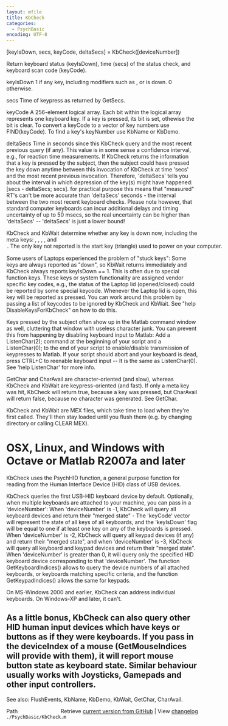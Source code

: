 ```yaml
---
layout: mfile
title: KbCheck
categories:
  - PsychBasic
encoding: UTF-8
---
```


[keyIsDown, secs, keyCode, deltaSecs] = KbCheck([deviceNumber])

Return keyboard status (keyIsDown), time (secs) of the status check, and
keyboard scan code (keyCode).

   keyIsDown      1 if any key, including modifiers such as <shift>,
                  <control> or <caps lock> is down. 0 otherwise.

   secs           Time of keypress as returned by GetSecs.

   keyCode        A 256-element logical array.  Each bit
                  within the logical array represents one keyboard key.
                  If a key is pressed, its bit is set, othewise the bit
                  is clear. To convert a keyCode to a vector of key
                  numbers use FIND(keyCode). To find a key's keyNumber
                  use KbName or KbDemo.

   deltaSecs      Time in seconds since this KbCheck query and the most
                  recent previous query (if any). This value is in some
                  sense a confidence interval, e.g., for reaction time
                  measurements. If KbCheck returns the information that a
                  key is pressed by the subject, then the subject could
                  have pressed the key down anytime between this
                  invocation of KbCheck at time 'secs' and the most
                  recent previous invocation. Therefore, 'deltaSecs'
                  tells you about the interval in which depression of the
                  key(s) might have happened: [secs - deltaSecs; secs].
                  for practical purpose this means that "measured" RT's
                  can't be more accurate than 'deltaSecs' seconds - the
                  interval between the two most recent keyboard checks.
                  Please note however, that standard computer keyboards
                  can incur additional delays and timing uncertainty of
                  up to 50 msecs, so the real uncertainty can be higher
                  than 'deltaSecs' -- 'deltaSecs' is just a lower bound!

KbCheck and KbWait determine whether any key is down now, including the
meta keys: <caps lock>, <shift>, <command>, <control>, and <option>. The
only key not reported is the start key (triangle) used to power on your
computer.

Some users of Laptops experienced the problem of "stuck keys": Some keys
are always reported as "down", so KbWait returns immediately and KbCheck
always reports keyIsDown == 1. This is often due to special function keys.
These keys or system functionality are assigned vendor specific
key codes, e.g., the status of the Laptop lid (opened/closed) could be
reported by some special keycode. Whenever the Laptop lid is open, this key
will be reported as pressed. You can work around this problem by passing
a list of keycodes to be ignored by KbCheck and KbWait. See
"help DisableKeysForKbCheck" on how to do this.

Keys pressed by the subject often show up in the Matlab command window as
well, cluttering that window with useless character junk. You can prevent
this from happening by disabling keyboard input to Matlab: Add a
ListenChar(2); command at the beginning of your script and a
ListenChar(0); to the end of your script to enable/disable transmission of
keypresses to Matlab. If your script should abort and your keyboard is
dead, press CTRL+C to reenable keyboard input -- It is the same as
ListenChar(0). See 'help ListenChar' for more info.

GetChar and CharAvail are character-oriented (and slow), whereas KbCheck
and KbWait are keypress-oriented (and fast). If only a meta key was hit,
KbCheck will return true, because a key was pressed, but CharAvail will
return false, because no character was generated. See GetChar.

KbCheck and KbWait are MEX files, which take time to load when they're
first called. They'll then stay loaded until you flush them (e.g. by
changing directory or calling CLEAR MEX).

# OSX, Linux, and Windows with Octave or Matlab R2007a and later

KbCheck uses the PsychHID function, a general purpose function for
reading from the Human Interface Device (HID) class of USB devices.

KbCheck queries the first USB-HID keyboard device by default. Optionally,
when multiple keyboards are attached to your machine, you can pass in a
'deviceNumber':  When 'deviceNumber' is -1, KbCheck will query all
keyboard devices and return their "merged state" - The 'keyCode' vector
will represent the state of all keys of all keyboards, and the
'keyIsDown' flag will be equal to one if at least one key on any of the
keyboards is pressed. When 'deviceNumber' is -2, KbCheck will query all
keypad devices (if any) and return their "merged state", and when
'deviceNumber' is -3, KbCheck will query all keyboard and keypad devices
and return their "merged state". When 'deviceNumber' is greater than 0, it
will query only the specified HID keyboard device corresponding to that
'deviceNumber'. The function GetKeyboardIndices() allows to query the
device numbers of all attached keyboards, or keyboards matching specific
criteria, and the function GetKeypadIndices() allows the same for keypads.

On MS-Windows 2000 and earlier, KbCheck can address individual keyboards.
On Windows-XP and later, it can't.

As a little bonus, KbCheck can also query other HID human input devices
which have keys or buttons as if they were keyboards. If you pass in the
deviceIndex of a mouse (GetMouseIndices will provide with them), it will
report mouse button state as keyboard state. Similar behaviour usually
works with Joysticks, Gamepads and other input controllers.
----

See also: FlushEvents, KbName, KbDemo, KbWait, GetChar, CharAvail.


<div class="code_header" style="text-align:right;">
  <span style="float:left;">Path&nbsp;&nbsp;</span> <span class="counter">Retrieve <a href=
  "https://raw.github.com/Psychtoolbox-3/Psychtoolbox-3/beta/./PsychBasic/KbCheck.m">current version from GitHub</a> | View <a href=
  "https://github.com/Psychtoolbox-3/Psychtoolbox-3/commits/beta/./PsychBasic/KbCheck.m">changelog</a></span>
</div>
<div class="code">
  <code>./PsychBasic/KbCheck.m</code>
</div>
